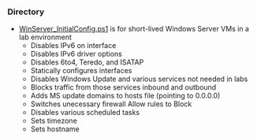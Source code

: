 ### Directory

- [WinServer_InitialConfig.ps1](https://github.com/tachyon-technical/PowerShell-Scripts/blob/main/WinServer_InitialConfig.ps1) is for short-lived Windows Server VMs in a lab environment
  - Disables IPv6 on interface
  - Disables IPv6 driver options
  - Disables 6to4, Teredo, and ISATAP
  - Statically configures interfaces
  - Disables Windows Update and various services not needed in labs
  - Blocks traffic from those services inbound and outbound
  - Adds MS update domains to hosts file (pointing to 0.0.0.0)
  - Switches unecessary firewall Allow rules to Block
  - Disables various scheduled tasks
  - Sets timezone
  - Sets hostname
